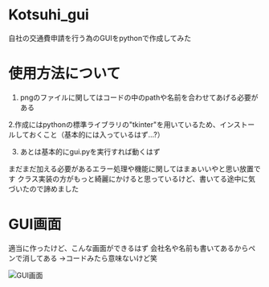 # Kotsuhi_gui
自社の交通費申請を行う為のGUIをpythonで作成してみた

# 使用方法について
1. pngのファイルに関してはコードの中のpathや名前を合わせてあげる必要がある

2.作成にはpythonの標準ライブラリの"tkinter"を用いているため、インストールしておくこと（基本的には入っているはず...?）

3. あとは基本的にgui.pyを実行すれば動くはず

まだまだ加える必要があるエラー処理や機能に関してはまぁいいやと思い放置です
クラス実装の方がもっと綺麗にかけると思っているけど、書いてる途中に気づいたので諦めました

# GUI画面
適当に作ったけど、こんな画面ができるはず
会社名や名前も書いてあるからペンで消してある
→コードみたら意味ないけど笑

![GUI画面](https://user-images.githubusercontent.com/77111746/197390180-142754ca-3521-46e1-ad52-1249669ee793.PNG)



